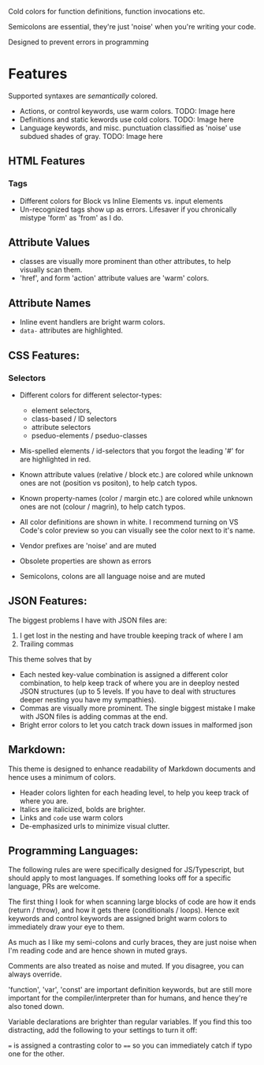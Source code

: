 Cold colors for function definitions, function invocations etc.

Semicolons are essential, they're just 'noise' when you're writing your code.

Designed to prevent errors in programming

# Features

Supported syntaxes are _semantically_ colored.

- Actions, or control keywords, use warm colors.  TODO: Image here
- Definitions and static kewords use cold colors. TODO: Image here
- Language keywords, and misc. punctuation classified as 'noise' use subdued shades of gray. TODO: Image here

## HTML Features

### Tags
- Different colors for Block vs Inline Elements vs. input elements
- Un-recognized tags show up as errors. Lifesaver if you chronically mistype 'form' as 'from' as I do.

## Attribute Values
- classes are visually more prominent than other attributes, to help visually scan them.
- 'href', and form 'action' attribute values are 'warm' colors.

## Attribute Names
- Inline event handlers are bright warm colors.
- `data-` attributes are highlighted.


## CSS Features:

### Selectors 
- Different colors for different selector-types:
    * element selectors,
    * class-based / ID selectors
    * attribute selectors
    * pseduo-elements / pseduo-classes
- Mis-spelled elements / id-selectors that you forgot the leading '#' for are highlighted in red.

- Known attribute values (relative / block etc.) are colored while unknown ones are not (position vs positon), to help catch typos.
- Known property-names (color / margin etc.) are colored while unknown ones are not (colour / magrin), to help catch typos.

- All color definitions are shown in white. I recommend turning on VS Code's color preview so you can visually see the color next to it's name.

- Vendor prefixes are 'noise' and are muted
- Obsolete properties are shown as errors
- Semicolons, colons are all language noise and are muted

## JSON Features:
The biggest problems I have with JSON files are:

1. I get lost in the nesting and have trouble keeping track of where I am
2. Trailing commas

This theme solves that by
- Each nested key-value combination is assigned a different color combination, to help keep track of where you are in deeploy nested JSON structures (up to 5 levels. If you have to deal with structures deeper nesting you have my sympathies).
- Commas are visually more prominent.
The single biggest mistake I make with JSON files is adding commas at the end.
- Bright error colors to let you catch track down issues in malformed json


## Markdown:

This theme is designed to enhance readability of Markdown documents and hence uses a minimum of colors.

- Header colors lighten for each heading level, to help you keep track of where you are.
- Italics are italicized, bolds are brighter.
- Links and `code` use warm colors
- De-emphasized urls to minimize visual clutter.


## Programming Languages:

The following rules are were specifically designed for JS/Typescript, but should apply to most languages. If something looks off for a specific language, PRs are welcome.

The first thing I look for when scanning large blocks of code are how it ends (return / throw), and how it gets there (conditionals / loops). Hence exit keywords and control keywords are assigned bright warm colors to immediately draw your eye to them.

As much as I like my semi-colons and curly braces, they are just noise when I'm reading code and are hence shown in muted grays.

Comments are also treated as noise and muted. If you disagree, you can always override.

'function', 'var', 'const' are important definition keywords, but are still more important for the compiler/interpreter than for humans, and hence they're also toned down.

Variable declarations are brighter than regular variables. If you find this too distracting, add the following to your settings to turn it off:


`=` is assigned a contrasting color to `==` so you can immediately catch if typo one for the other.
